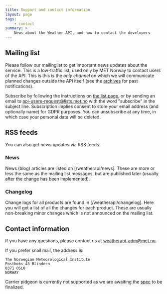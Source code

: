 ```yaml
---
title: Support and contact information
layout: page
tags:
    - contact
summary: >
    News about the Weather API, and how to contact the developers
---
```


## Mailing list

Please follow our mailinglist to get important news updates about the service.
This is a low-traffic list, used only by MET Norway to contact users of the API.
This is this is the *only channel* on which we will communicate planned changes
outside the API itself (see the [archives](http://lists.met.no/pipermail/api-users/)
for past notifications).

Subscribe by following the instructions on [the list page](http://lists.met.no/mailman/listinfo/api-users),
or by sending an email to <api-users-request@lists.met.no> with the word "subscribe" in the subject line.
Subscription implies consent to store your email address (and optionally name) for GDPR purposes.
You can unsubscribe at any time, in which case your personal data will be deleted.

## RSS feeds

You can also get news updates via RSS feeds.

### News

News (blog) articles are listed on [/weatherapi/news]. These are more or less the
same as the mailing list messages, but are published later (usually after the change
has been implemented).

### Changelog

Change logs for all products are found in [/weatherapi/changelog]. Here you will
get a list of all the changes for each product. These are usually non-breaking
minor changes which is not announced on the mailing list.

## Contact information

If you have any questions, please contact us at <weatherapi-adm@met.no>.

If you prefer snail mail, the address is:

    The Norwegian Meteorological Institute
    Postboks 43 Blindern
    0371 OSLO
    NORWAY

Carrier pidgeon is currently not supported as we are awaiting the
[spec](https://tools.ietf.org/html/rfc2549) to be finalized.
